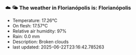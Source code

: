 ### ☁️ 🌤️  The weather in Florianópolis is: Florianópolis

- Temperature: 17.26°C
- On flesh: 17.57°C
- Relative air humidity: 97%
- Rain: 0.0 mm
- Description: Broken clouds
- last updated: 2025-06-22T23:16:42.785263
